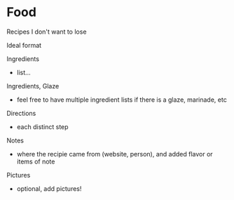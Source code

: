 # Food
Recipes I don't want to lose

Ideal format

Ingredients
* list...

Ingredients, Glaze
* feel free to have multiple ingredient lists if there is a glaze, marinade, etc

Directions
* each distinct step

Notes
* where the recipie came from (website, person), and added flavor or items of note

Pictures
* optional, add pictures!
